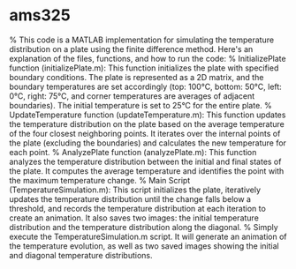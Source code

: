 # ams325
% This code is a MATLAB implementation for simulating the temperature distribution on a plate using the finite difference method. Here's an explanation of the files, functions, and how to run the code:
% InitializePlate function (initializePlate.m): This function initializes the plate with specified boundary conditions. The plate is represented as a 2D matrix, and the boundary temperatures are set accordingly (top: 100°C, bottom: 50°C, left: 0°C, right: 75°C, and corner temperatures are averages of adjacent boundaries). The initial temperature is set to 25°C for the entire plate.
% UpdateTemperature function (updateTemperature.m): This function updates the temperature distribution on the plate based on the average temperature of the four closest neighboring points. It iterates over the internal points of the plate (excluding the boundaries) and calculates the new temperature for each point.
% AnalyzePlate function (analyzePlate.m): This function analyzes the temperature distribution between the initial and final states of the plate. It computes the average temperature and identifies the point with the maximum temperature change.
% Main Script (TemperatureSimulation.m): This script initializes the plate, iteratively updates the temperature distribution until the change falls below a threshold, and records the temperature distribution at each iteration to create an animation. It also saves two images: the initial temperature distribution and the temperature distribution along the diagonal.
% Simply execute the TemperatureSimulation.m script. It will generate an animation of the temperature evolution, as well as two saved images showing the initial and diagonal temperature distributions.
